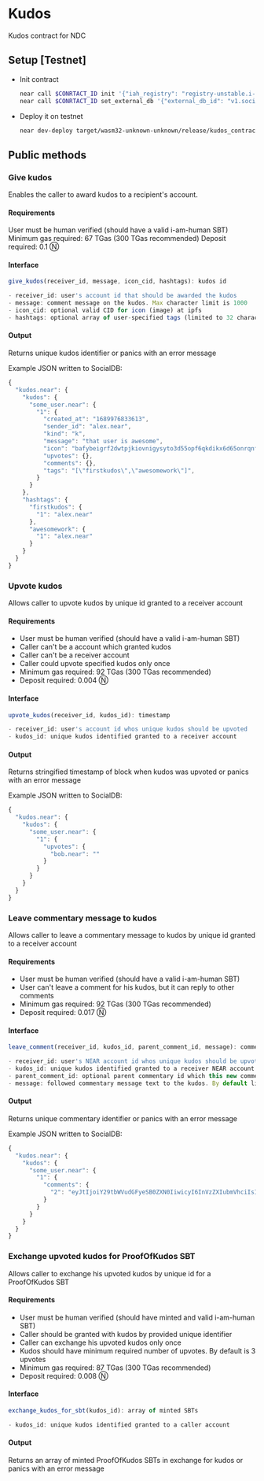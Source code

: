 # Kudos

Kudos contract for NDC

## Setup [Testnet]

- Init contract

  ```sh
  near call $CONRTACT_ID init '{"iah_registry": "registry-unstable.i-am-human.testnet"}' --accountId YOUR_ACCOUNT.testnet
  near call $CONRTACT_ID set_external_db '{"external_db_id": "v1.social08.testnet"}' --accountId YOUR_ACCOUNT.testnet --amount 5
  ```

- Deploy it on testnet

  ```sh
  near dev-deploy target/wasm32-unknown-unknown/release/kudos_contract.wasm
  ```

## Public methods

### Give kudos

Enables the caller to award kudos to a recipient's account.

#### Requirements

User must be human verified (should have a valid i-am-human SBT)
Minimum gas required: 67 TGas (300 TGas recommended)
Deposit required: 0.1 Ⓝ

#### Interface

```js
give_kudos(receiver_id, message, icon_cid, hashtags): kudos id

- receiver_id: user's account id that should be awarded the kudos
- message: comment message on the kudos. Max character limit is 1000
- icon_cid: optional valid CID for icon (image) at ipfs
- hashtags: optional array of user-specified tags (limited to 32 characters by default, and allows to use only alphanumeric characters, underscores and gyphens). By default maximum allowed number of hashtags is 10
```

#### Output

Returns unique kudos identifier or panics with an error message

Example JSON written to SocialDB:

```js
{
  "kudos.near": {
    "kudos": {
      "some_user.near": {
        "1": {
          "created_at": "1689976833613",
          "sender_id": "alex.near",
          "kind": "k",
          "message": "that user is awesome",
          "icon": "bafybeigrf2dwtpjkiovnigysyto3d55opf6qkdikx6d65onrqnfzwgdkfa",
          "upvotes": {},
          "comments": {},
          "tags": "[\"firstkudos\",\"awesomework\"]",
        }
      }
    },
    "hashtags": {
      "firstkudos": {
        "1": "alex.near"
      },
      "awesomework": {
        "1": "alex.near"
      }
    }
  }
}
```

### Upvote kudos

Allows caller to upvote kudos by unique id granted to a receiver account

#### Requirements

- User must be human verified (should have a valid i-am-human SBT)
- Caller can't be a account which granted kudos
- Caller can't be a receiver account
- Caller could upvote specified kudos only once
- Minimum gas required: 92 TGas (300 TGas recommended)
- Deposit required: 0.004 Ⓝ

#### Interface

```js
upvote_kudos(receiver_id, kudos_id): timestamp

- receiver_id: user's account id whos unique kudos should be upvoted
- kudos_id: unique kudos identified granted to a receiver account
```

#### Output

Returns stringified timestamp of block when kudos was upvoted or panics with an error message

Example JSON written to SocialDB:

```js
{
  "kudos.near": {
    "kudos": {
      "some_user.near": {
        "1": {
          "upvotes": {
            "bob.near": ""
          }
        }
      }
    }
  }
}
```

### Leave commentary message to kudos

Allows caller to leave a commentary message to kudos by unique id granted to a receiver account

#### Requirements

- User must be human verified (should have a valid i-am-human SBT)
- User can't leave a comment for his kudos, but it can reply to other comments
- Minimum gas required: 92 TGas (300 TGas recommended)
- Deposit required: 0.017 Ⓝ

#### Interface

```js
leave_comment(receiver_id, kudos_id, parent_comment_id, message): commentary id

- receiver_id: user's NEAR account id whos unique kudos should be upvoted
- kudos_id: unique kudos identified granted to a receiver NEAR account
- parent_comment_id: optional parent commentary id which this new comment is a reply for. By default, if not specified, every commentary relates to kudos id
- message: followed commentary message text to the kudos. By default limits to 1000 characters
```

#### Output

Returns unique commentary identifier or panics with an error message

Example JSON written to SocialDB:

```js
{
  "kudos.near": {
    "kudos": {
      "some_user.near": {
        "1": {
          "comments": {
            "2": "eyJtIjoiY29tbWVudGFyeSB0ZXN0IiwicyI6InVzZXIubmVhciIsInQiOiIxMjM0NTY3ODkwIn0="
          }
        }
      }
    }
  }
}
```

### Exchange upvoted kudos for ProofOfKudos SBT

Allows caller to exchange his upvoted kudos by unique id for a ProofOfKudos SBT

#### Requirements

- User must be human verified (should have minted and valid i-am-human SBT)
- Caller should be granted with kudos by provided unique identifier
- Caller can exchange his upvoted kudos only once
- Kudos should have minimum required number of upvotes. By default is 3 upvotes
- Minimum gas required: 87 TGas (300 TGas recommended)
- Deposit required: 0.008 Ⓝ

#### Interface

```js
exchange_kudos_for_sbt(kudos_id): array of minted SBTs

- kudos_id: unique kudos identified granted to a caller account
```

#### Output

Returns an array of minted ProofOfKudos SBTs in exchange for kudos or panics with an error message
